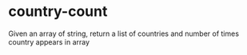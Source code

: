 # country-count

Given an array of string, return a list of countries and number of times country appears in array

